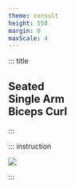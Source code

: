 ```yaml
---
theme: consult
height: 550
margin: 0
maxScale: 4
---
```

<!-- slide template="[[gym-ex]]" -->

::: title
## Seated<br> Single Arm<br> Biceps Curl
:::

::: instruction

![](https://media.self.com/photos/5daf3b16ae138900090595c3/master/w_320%2Cc_limit/Saneeta_Seated%2520Resistance%2520Band%2520Biceps%2520Curl-Option%25202.gif)<!-- element style="width:500px;object-fit:contain" -->

:::
